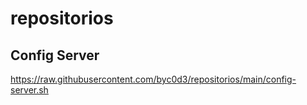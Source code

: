 # repositorios

## Config Server
https://raw.githubusercontent.com/byc0d3/repositorios/main/config-server.sh
